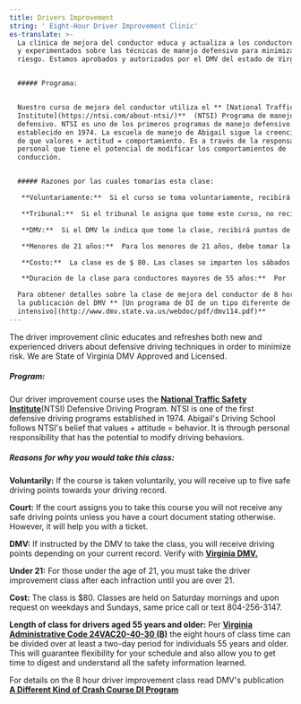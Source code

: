 ```yaml
---
title: Drivers Improvement
string: ' Eight-Hour Driver Improvement Clinic'
es-translate: >-
  La clínica de mejora del conductor educa y actualiza a los conductores nuevos
  y experimentados sobre las técnicas de manejo defensivo para minimizar el
  riesgo. Estamos aprobados y autorizados por el DMV del estado de Virginia.


  ##### Programa:


  Nuestro curso de mejora del conductor utiliza el ** [National Traffic Safety
  Institute](https://ntsi.com/about-ntsi/)**  (NTSI) Programa de manejo
  defensivo. NTSI es uno de los primeros programas de manejo defensivo
  establecido en 1974. La escuela de manejo de Abigail sigue la creencia de NTSI
  de que valores + actitud = comportamiento. Es a través de la responsabilidad
  personal que tiene el potencial de modificar los comportamientos de
  conducción.


  ##### Razones por las cuales tomarías esta clase:

   **Voluntariamente:**  Si el curso se toma voluntariamente, recibirá hasta cinco puntos de manejo seguro para su registro de manejo.

   **Tribunal:**  Si el tribunal le asigna que tome este curso, no recibirá ningún punto de conducción segura a menos que tenga un documento judicial que indique lo contrario. Sin embargo, te ayudará con un boleto.

   **DMV:**  Si el DMV le indica que tome la clase, recibirá puntos de manejo dependiendo de su registro actual. Verifique con ** [Virginia DMV.](Https://www.dmv.virginia.gov/#/)** 

   **Menores de 21 años:**  Para los menores de 21 años, debe tomar la clase de mejora del conductor después de cada infracción hasta que tenga más de 21 años.

   **Costo:**  La clase es de $ 80. Las clases se imparten los sábados por la mañana y, previa solicitud, entre semana y domingos, llame al mismo precio o envíe un mensaje de texto al 804-256-3147.

   **Duración de la clase para conductores mayores de 55 años:**  Por  **\[Código Administrativo de Virginia 24VAC20-40-30 (B)] (http://law.lis.virginia.gov/admincode/title24/agency20/ capítulo40 / sección30 /)**  las ocho horas de tiempo de clase se pueden dividir en al menos un período de dos días para personas de 55 años o más. Esto garantizará flexibilidad para su horario y también le permitirá tener tiempo para digerir y comprender toda la información de seguridad aprendida.

  Para obtener detalles sobre la clase de mejora del conductor de 8 horas, lea
  la publicación del DMV ** [Un programa de DI de un tipo diferente de curso
  intensivo](http://www.dmv.state.va.us/webdoc/pdf/dmv114.pdf)**
---
```

The driver improvement clinic educates and refreshes both new and experienced drivers about defensive driving techniques in order to minimize risk. We are State of Virginia DMV Approved and Licensed.

#####  Program:

Our driver improvement course uses the **[National Traffic Safety Institute](https://ntsi.com/about-ntsi/)**(NTSI) Defensive Driving Program. NTSI is one of the first defensive driving programs established in 1974. Abigail's Driving School follows NTSI's belief that values + attitude = behavior. It is through personal responsibility that has the potential to modify driving behaviors.

##### Reasons for why you would take this class:

**Voluntarily:** If the course is taken voluntarily, you will receive up to five safe driving points towards your driving record.

**Court:** If the court assigns you to take this course you will not receive any safe driving points unless you have a court document stating otherwise. However, it will help you with a ticket.

**DMV:** If instructed by the DMV to take the class, you will receive driving points depending on your current record. Verify with **[Virginia DMV.](https://www.dmv.virginia.gov/#/)**

**Under 21:** For those under the age of 21, you must take the driver improvement class after each infraction until you are over 21.

**Cost:** The class is $80. Classes are held on Saturday mornings and upon request on weekdays and Sundays, same price call or text 804-256-3147.

**Length of class for drivers aged 55 years and older:** Per **[Virginia Administrative Code 24VAC20-40-30 (B)](http://law.lis.virginia.gov/admincode/title24/agency20/chapter40/section30/)** the eight hours of class time can be divided over at least a two-day period for individuals 55 years and older. This will guarantee flexibility for your schedule and also allow you to get time to digest and understand all the safety information learned.

For details on the 8 hour driver improvement class read DMV's publication **[A Different Kind of Crash Course DI Program](http://www.dmv.state.va.us/webdoc/pdf/dmv114.pdf)**